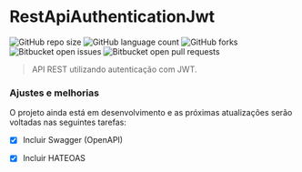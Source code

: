 # RestApiAuthenticationJwt

<!---Esses são exemplos. Veja https://shields.io para outras pessoas ou para personalizar este conjunto de escudos. Você pode querer incluir dependências, status do projeto e informações de licença aqui--->

![GitHub repo size](https://img.shields.io/github/repo-size/ThiagoReisDS/RestApiAuthenticationJwt?style=for-the-badge)
![GitHub language count](https://img.shields.io/github/languages/count/ThiagoReisDS/RestApiAuthenticationJwt?style=for-the-badge)
![GitHub forks](https://img.shields.io/github/forks/ThiagoReisDS/RestApiAuthenticationJwt?style=for-the-badge)
![Bitbucket open issues](https://img.shields.io/bitbucket/issues/ThiagoReisDS/RestApiAuthenticationJwt?style=for-the-badge)
![Bitbucket open pull requests](https://img.shields.io/bitbucket/pr-raw/ThiagoReisDS/RestApiAuthenticationJwt?style=for-the-badge)

<!--<img src="exemplo-image.png" alt="exemplo imagem">-->

> API REST utilizando autenticação com JWT.

### Ajustes e melhorias

O projeto ainda está em desenvolvimento e as próximas atualizações serão voltadas nas seguintes tarefas:

- [x] Incluir Swagger (OpenAPI)
- [x] Incluir HATEOAS

